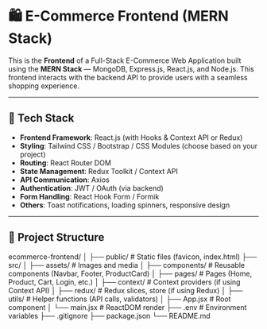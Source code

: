 # 🛍️ E-Commerce Frontend (MERN Stack)

This is the **Frontend** of a Full-Stack E-Commerce Web Application built using the **MERN Stack** — MongoDB, Express.js, React.js, and Node.js. This frontend interacts with the backend API to provide users with a seamless shopping experience.

---

## 🔧 Tech Stack

- **Frontend Framework**: React.js (with Hooks & Context API or Redux)
- **Styling**: Tailwind CSS / Bootstrap / CSS Modules (choose based on your project)
- **Routing**: React Router DOM
- **State Management**: Redux Toolkit / Context API
- **API Communication**: Axios
- **Authentication**: JWT / OAuth (via backend)
- **Form Handling**: React Hook Form / Formik
- **Others**: Toast notifications, loading spinners, responsive design

---

## 📁 Project Structure

ecommerce-frontend/
│
├── public/ # Static files (favicon, index.html)
├── src/
│ ├── assets/ # Images and media
│ ├── components/ # Reusable components (Navbar, Footer, ProductCard)
│ ├── pages/ # Pages (Home, Product, Cart, Login, etc.)
│ ├── context/ # Context providers (if using Context API)
│ ├── redux/ # Redux slices, store (if using Redux)
│ ├── utils/ # Helper functions (API calls, validators)
│ ├── App.jsx # Root component
│ └── main.jsx # ReactDOM render
├── .env # Environment variables
├── .gitignore
├── package.json
└── README.md
